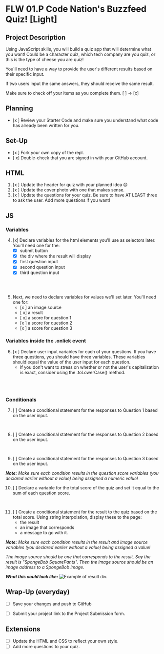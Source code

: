 # FLW 01.P Code Nation's Buzzfeed Quiz! [Light]

## Project Description
Using JavaScript skills, you will build a quiz app that will determine what you want! Could be a character quiz, which tech company are you quiz, or this is the type of cheese you are quiz! 

You'll need to have a way to provide the user's different results based on their specific input. 

If two users input the same answers, they should receive the same result.

Make sure to check off your items as you complete them. [ ] → [x]

## Planning
- [x ] Review your Starter Code and make sure you understand what code has already been written for you.

## Set-Up
- [x ] Fork your own copy of the repl.
- [ x] Double-check that you are signed in with your GitHub account.

## HTML
1. [x ] Update the header for quiz with your planned idea 😊
2. [x ] Update the cover photo with one that makes sense.
3. [x ] Update the questions for your quiz. Be sure to have AT LEAST three to ask the user. Add more questions if you want!

## JS

### Variables
4. [x] Declare variables for the html elements you'll use as selectors later. You'll need one for the:
    - [x] submit button
    - [x] the div where the result will display
    - [x] first question input
    - [x] second question input
    - [x] third question input
</br>
</br>

5. Next, we need to declare variables for values we'll set later. You'll need one for:
    - [x ] an image source
    - [ x] a result
    - [ x] a score for question 1
    - [x ] a score for question 2
    - [x ] a score for question 3

### Variables inside the .onlick event

6. [x ] Declare user input variables for each of your questions. If you have three questions, you should have three variables. These variables should equal the value of the user input for each question.
    - If you don't want to stress on whether or not the user's capitalization is exact, consider using the .toLowerCase() method.
</br>
</br>

### Conditionals
7. [ ] Create a conditional statement for the responses to Question 1 based on the user input.
</br>

8. [ ] Create a conditional statement for the responses to Question 2 based on the user input.
</br>

9. [ ] Create a conditional statement for the responses to Question 3 based on the user input.

<em><strong>Note:</strong> Make sure each condition results in the question score variables (you declared earlier without a value) being assigned a numeric value!</em>

10. [ ] Declare a variable for the total score of the quiz and set it equal to the sum of each question score.
</br>

11. [ ] Create a conditional statement for the result to the quiz based on the total score. Using string interpolation, display these to the page:
      - the result
      - an image that corresponds
      - a message to go with it.

<em><strong>Note:</strong> Make sure each condition results in the result and image source variables (you declared earlier without a value) being assigned a value! 

The image source should be one that corresponds to the result. Say the result is "SpongeBob SquarePants". Then the image source should be an image address to a SpongeBob image.</em>

<em><strong>What this could look like:</strong></em>
![Example of result div.](/images/image.png)

      
## Wrap-Up (everyday)
- [ ] Save your changes and push to GitHub
- [ ] Submit your project link to the Project Submission form.


## Extensions
- [ ] Update the HTML and CSS to reflect your own style.
- [ ] Add more questions to your quiz.
